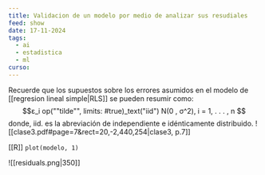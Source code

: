 ```yaml
---
title: Validacion de un modelo por medio de analizar sus resudiales
feed: show
date: 17-11-2024
tags:
  - ai
  - estadistica
  - ml
curso:
---
```

Recuerde que los supuestos sobre los errores asumidos en el modelo de [[regresion lineal simple|RLS]] se pueden resumir como:$$ε_i op(""tilde"", limits: #true)_text("iid") N(0 , σ^2), i = 1, . . . , n $$donde, iid. es la abreviación de independiente e idénticamente distribuido.
![[clase3.pdf#page=7&rect=20,-2,440,254|clase3, p.7]]


[[R]] `plot(modelo, 1)`

![[residuals.png|350]]
